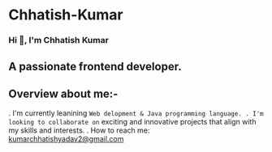 # Chhatish-Kumar

### Hi 👋, I'm Chhatish Kumar

## A passionate frontend developer.

## Overview about me:-
  . I'm currently leanining `` Web delopment & Java programming language.
  . I'm looking to collaborate on `` exciting and innovative projects that align with my skills and interests.
  . How to reach me:
  kumarchhatishyadav2@gmail.com
